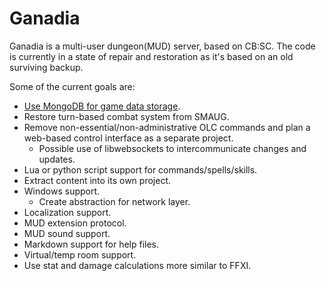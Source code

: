 # Ganadia

Ganadia is a multi-user dungeon(MUD) server, based on CB:SC. The code is currently in a state of repair and restoration as it's based on an old surviving backup.

Some of the current goals are:
- [Use MongoDB for game data storage](mongo_milestone).
- Restore turn-based combat system from SMAUG.
- Remove non-essential/non-administrative OLC commands and plan a web-based control interface as a separate project.
	- Possible use of libwebsockets to intercommunicate changes and updates.
- Lua or python script support for commands/spells/skills.
- Extract content into its own project.
- Windows support.
	- Create abstraction for network layer.
- Localization support.
- MUD extension protocol.
- MUD sound support.
- Markdown support for help files.
- Virtual/temp room support.
- Use stat and damage calculations more similar to FFXI.

[mongo_milestone]: https://github.com/danielkrainas/ganadia/milestones/MongoDB%20Game%20Data%20Storage